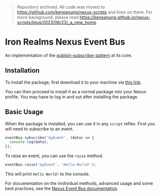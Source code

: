 > Repository archived. All code was moved to https://github.com/keneanung/nexus-scripts and lives on there. For more background, please read https://keneanung.github.io/nexus-scripts/blog/2023/06/23/_a_new_home.

# Iron Realms Nexus Event Bus #

An implementation of the [publish-subscriber pattern](https://en.wikipedia.org/wiki/Publish%E2%80%93subscribe_pattern) at its core.

## Installation ##

To install the package, first download it to your machine via [this link](https://keneanung.github.io/nexus-event-bus/EventBus.nxs).

You can then proceed to install it as a normal package into your Nexus profile. You may have to log in and out after installing the package.

## Basic Usage ##

When the package is installed, you can use it in any `script` reflex. First you will need to subscribe to an event.

```js
eventBus.subscribe('myEvent', (data) => {
  console.log(data);
});
```

To raise an event, you can use the `raise` method.

```js
eventBus.raise('myEvent', 'Hello World!');
```

This will print `Hello World!` to the console.

For documentation on the inidividual methods, advanced usage and some best practices, see the [Nexus Event Bus documentation](https://keneanung.github.io/nexus-event-bus/docs/).
